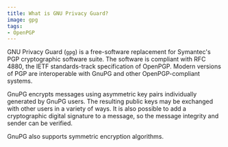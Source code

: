 ```yaml
---
title: What is GNU Privacy Guard?
image: gpg
tags:
- OpenPGP
---
```

GNU Privacy Guard (`gpg`) is a free-software replacement for Symantec's PGP cryptographic software suite. The software is compliant with RFC 4880, the IETF standards-track specification of OpenPGP. Modern versions of PGP are interoperable with GnuPG and other OpenPGP-compliant systems.

GnuPG encrypts messages using asymmetric key pairs individually generated by GnuPG users. The resulting public keys may be exchanged with other users in a variety of ways. It is also possible to add a cryptographic digital signature to a message, so the message integrity and sender can be verified.

GnuPG also supports symmetric encryption algorithms.